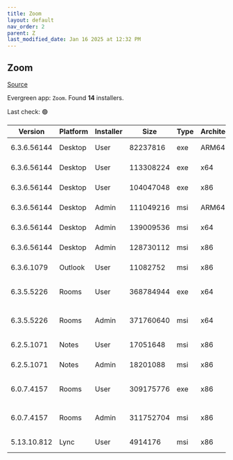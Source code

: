 ```yaml
---
title: Zoom
layout: default
nav_order: 2
parent: Z
last_modified_date: Jan 16 2025 at 12:32 PM
---
```


## Zoom

[Source](https://zoom.us/download)

Evergreen app: `Zoom`. Found **14** installers.

Last check: 🟢

| Version     | Platform | Installer | Size      | Type | Architecture | URI                                                                                                                                          |
| ----------- | -------- | --------- | --------- | ---- | ------------ | -------------------------------------------------------------------------------------------------------------------------------------------- |
| 6.3.6.56144 | Desktop  | User      | 82237816  | exe  | ARM64        | [https://cdn.zoom.us/prod/6.3.6.56144/arm64/ZoomInstallerFull.exe](https://cdn.zoom.us/prod/6.3.6.56144/arm64/ZoomInstallerFull.exe)         |
| 6.3.6.56144 | Desktop  | User      | 113308224 | exe  | x64          | [https://cdn.zoom.us/prod/6.3.6.56144/x64/ZoomInstallerFull.exe](https://cdn.zoom.us/prod/6.3.6.56144/x64/ZoomInstallerFull.exe)             |
| 6.3.6.56144 | Desktop  | User      | 104047048 | exe  | x86          | [https://cdn.zoom.us/prod/6.3.6.56144/ZoomInstallerFull.exe](https://cdn.zoom.us/prod/6.3.6.56144/ZoomInstallerFull.exe)                     |
| 6.3.6.56144 | Desktop  | Admin     | 111049216 | msi  | ARM64        | [https://cdn.zoom.us/prod/6.3.6.56144/arm64/ZoomInstallerFull.msi](https://cdn.zoom.us/prod/6.3.6.56144/arm64/ZoomInstallerFull.msi)         |
| 6.3.6.56144 | Desktop  | Admin     | 139009536 | msi  | x64          | [https://cdn.zoom.us/prod/6.3.6.56144/x64/ZoomInstallerFull.msi](https://cdn.zoom.us/prod/6.3.6.56144/x64/ZoomInstallerFull.msi)             |
| 6.3.6.56144 | Desktop  | Admin     | 128730112 | msi  | x86          | [https://cdn.zoom.us/prod/6.3.6.56144/ZoomInstallerFull.msi](https://cdn.zoom.us/prod/6.3.6.56144/ZoomInstallerFull.msi)                     |
| 6.3.6.1079  | Outlook  | User      | 11082752  | msi  | x86          | [https://cdn.zoom.us/prod/6.3.6.1079/ZoomOutlookPluginSetup.msi](https://cdn.zoom.us/prod/6.3.6.1079/ZoomOutlookPluginSetup.msi)             |
| 6.3.5.5226  | Rooms    | User      | 368784944 | exe  | x64          | [https://cdn.zoom.us/prod/6.3.5.5226/x64/zoomrooms-6.3.5.5226-x64.exe](https://cdn.zoom.us/prod/6.3.5.5226/x64/zoomrooms-6.3.5.5226-x64.exe) |
| 6.3.5.5226  | Rooms    | Admin     | 371760640 | msi  | x64          | [https://cdn.zoom.us/prod/6.3.5.5226/x64/zoomrooms-6.3.5.5226-x64.msi](https://cdn.zoom.us/prod/6.3.5.5226/x64/zoomrooms-6.3.5.5226-x64.msi) |
| 6.2.5.1071  | Notes    | User      | 17051648  | msi  | x86          | [https://cdn.zoom.us/prod/6.2.5.1071/ZoomNotesPluginSetup.msi](https://cdn.zoom.us/prod/6.2.5.1071/ZoomNotesPluginSetup.msi)                 |
| 6.2.5.1071  | Notes    | Admin     | 18201088  | msi  | x86          | [https://cdn.zoom.us/prod/6.2.5.1071/ZoomNotesPluginAdminTool.msi](https://cdn.zoom.us/prod/6.2.5.1071/ZoomNotesPluginAdminTool.msi)         |
| 6.0.7.4157  | Rooms    | User      | 309175776 | exe  | x86          | [https://cdn.zoom.us/prod/6.0.7.4157/zoomrooms-6.0.7.4157-x86.exe](https://cdn.zoom.us/prod/6.0.7.4157/zoomrooms-6.0.7.4157-x86.exe)         |
| 6.0.7.4157  | Rooms    | Admin     | 311752704 | msi  | x86          | [https://cdn.zoom.us/prod/6.0.7.4157/zoomrooms-6.0.7.4157-x86.msi](https://cdn.zoom.us/prod/6.0.7.4157/zoomrooms-6.0.7.4157-x86.msi)         |
| 5.13.10.812 | Lync     | User      | 4914176   | msi  | x86          | [https://cdn.zoom.us/prod/5.13.10.812/ZoomLyncPluginSetup.msi](https://cdn.zoom.us/prod/5.13.10.812/ZoomLyncPluginSetup.msi)                 |

